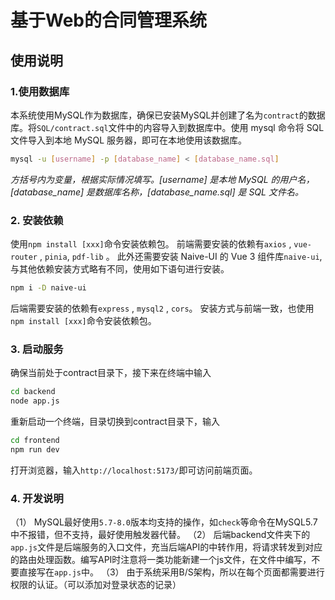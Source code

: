 # 基于Web的合同管理系统
## 使用说明

### 1.使用数据库
本系统使用MySQL作为数据库，确保已安装MySQL并创建了名为`contract`的数据库。将`SQL/contract.sql`文件中的内容导入到数据库中。使用 mysql 命令将 SQL 文件导入到本地 MySQL 服务器，即可在本地使用该数据库。
```bash
mysql -u [username] -p [database_name] < [database_name.sql]
```
*方括号内为变量，根据实际情况填写。[username] 是本地 MySQL 的用户名，[database_name] 是数据库名称，[database_name.sql] 是 SQL 文件名。*

### 2. 安装依赖
使用`npm install [xxx]`命令安装依赖包。
前端需要安装的依赖有`axios` , `vue-router` ,  `pinia`,  `pdf-lib` 。
此外还需要安装 Naive-UI 的 Vue 3 组件库`naive-ui`,与其他依赖安装方式略有不同，使用如下语句进行安装。
```bash
npm i -D naive-ui
```
后端需要安装的依赖有`express` , `mysql2` , `cors`。
安装方式与前端一致，也使用`npm install [xxx]`命令安装依赖包。

### 3. 启动服务
确保当前处于contract目录下，接下来在终端中输入
```bash
cd backend
node app.js
```
重新启动一个终端，目录切换到contract目录下，输入
```bash
cd frontend
npm run dev
```
打开浏览器，输入`http://localhost:5173/`即可访问前端页面。

### 4. 开发说明
（1） MySQL最好使用`5.7-8.0`版本均支持的操作，如`check`等命令在MySQL5.7中不报错，但不支持，最好使用触发器代替。
（2） 后端backend文件夹下的`app.js`文件是后端服务的入口文件，充当后端API的中转作用，将请求转发到对应的路由处理函数。编写API时注意将一类功能新建一个js文件，在文件中编写，不要直接写在`app.js`中。
（3） 由于系统采用B/S架构，所以在每个页面都需要进行权限的认证。（可以添加对登录状态的记录）
